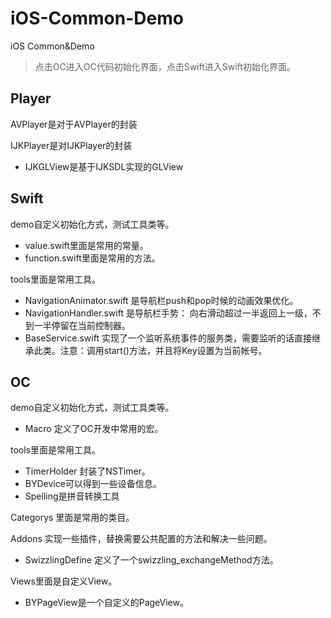 # iOS-Common-Demo
iOS Common&amp;Demo

> 点击OC进入OC代码初始化界面，点击Swift进入Swift初始化界面。

## Player
AVPlayer是对于AVPlayer的封装

IJKPlayer是对IJKPlayer的封装

- IJKGLView是基于IJKSDL实现的GLView

## Swift
demo自定义初始化方式，测试工具类等。

- value.swift里面是常用的常量。
- function.swift里面是常用的方法。

tools里面是常用工具。

- NavigationAnimator.swift 是导航栏push和pop时候的动画效果优化。
- NavigationHandler.swift 是导航栏手势： 向右滑动超过一半返回上一级，不到一半停留在当前控制器。
- BaseService.swift 实现了一个监听系统事件的服务类，需要监听的话直接继承此类。注意：调用start()方法，并且将Key设置为当前帐号。

## OC
demo自定义初始化方式，测试工具类等。

- Macro 定义了OC开发中常用的宏。

tools里面是常用工具。

- TimerHolder 封装了NSTimer。
- BYDevice可以得到一些设备信息。
- Spelling是拼音转换工具

Categorys 里面是常用的类目。

Addons 实现一些插件，替换需要公共配置的方法和解决一些问题。

- SwizzlingDefine 定义了一个swizzling_exchangeMethod方法。

Views里面是自定义View。

- BYPageView是一个自定义的PageView。
